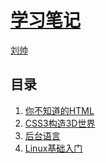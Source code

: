 # [学习笔记]()

 [刘帅]()



## 目录
1. [你不知道的HTML](#docs/unknowHtml)
1. [CSS3构造3D世界](#docs/3d)      
1. [后台语言](#README)      
1. [Linux基础入门](#docs/Linux)


